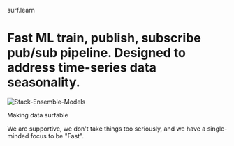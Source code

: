 surf.learn

#  Fast ML train, publish, subscribe pub/sub pipeline. Designed to address time-series data seasonality.


![Stack-Ensemble-Models](https://user-images.githubusercontent.com/64109384/204010932-8c3380e0-dc6d-4407-814d-2095bb168f16.jpeg)


Making data surfable

We are supportive, we don't take things too seriously, and we have a single-minded focus to be "Fast".
